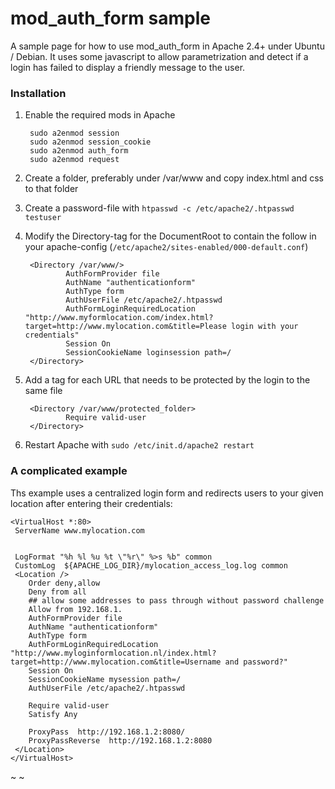 mod_auth_form sample
==========
A sample page for how to use mod_auth_form in Apache 2.4+ under Ubuntu / Debian.
It uses some javascript to allow parametrization and detect if a login has failed to display a friendly message to the user.

### Installation 
1. Enable the required mods in Apache

        sudo a2enmod session
        sudo a2enmod session_cookie
        sudo a2enmod auth_form
        sudo a2enmod request

2. Create a folder, preferably under /var/www and copy index.html and css to that folder
3. Create a password-file with ```htpasswd -c /etc/apache2/.htpasswd testuser```
4. Modify the Directory-tag for the DocumentRoot to contain the follow in your apache-config (```/etc/apache2/sites-enabled/000-default.conf```) 

        <Directory /var/www/>
                AuthFormProvider file
                AuthName "authenticationform"
                AuthType form
                AuthUserFile /etc/apache2/.htpasswd
                AuthFormLoginRequiredLocation "http://www.myformlocation.com/index.html?target=http://www.mylocation.com&title=Please login with your credentials"
                Session On
                SessionCookieName loginsession path=/
        </Directory>
 
5. Add a tag for each URL that needs to be protected by the login to the same file

        <Directory /var/www/protected_folder>
                Require valid-user
        </Directory>

6. Restart Apache with ```sudo /etc/init.d/apache2 restart```

### A complicated example 
Ths example uses a centralized login form and redirects users to your given location after entering their credentials:

    <VirtualHost *:80>
     ServerName www.mylocation.com


     LogFormat "%h %l %u %t \"%r\" %>s %b" common
     CustomLog  ${APACHE_LOG_DIR}/mylocation_access_log.log common
     <Location />
        Order deny,allow
        Deny from all
        ## allow some addresses to pass through without password challenge
        Allow from 192.168.1.     
        AuthFormProvider file
        AuthName "authenticationform"
        AuthType form
        AuthFormLoginRequiredLocation "http://www.myloginformlocation.nl/index.html?target=http://www.mylocation.com&title=Username and password?"
        Session On
        SessionCookieName mysession path=/
        AuthUserFile /etc/apache2/.htpasswd
        
        Require valid-user
        Satisfy Any
        
        ProxyPass  http://192.168.1.2:8080/
        ProxyPassReverse  http://192.168.1.2:8080
     </Location>
    </VirtualHost>
~
~



